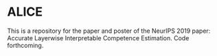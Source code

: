 # ALICE
This is a repository for the paper and poster of the NeurIPS 2019 paper: Accurate Layerwise Interpretable Competence Estimation. Code forthcoming.
